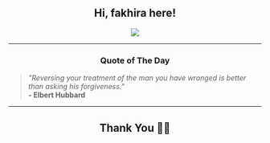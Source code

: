 <h2 align="center"> Hi, fakhira here!</h2>

<p align="center">
<a href="https://github.com/fakhiralkda" alt="github streak"><img src="https://dvst-streak.herokuapp.com/?user=fakhiralkda&theme=tokyonight&fire=DD472C"></a>
</p>

<hr>
<h3 align="center">Quote of The Day</h3>
<p align="center">
<blockquote>
<i>"Reversing your treatment of the man you have wronged is better than asking his forgiveness."</i>
<br>
<b>- Elbert Hubbard</b>
</blockquote>
</p>


<hr>
<h2 align="center">Thank You 🙏🏼</h2>

